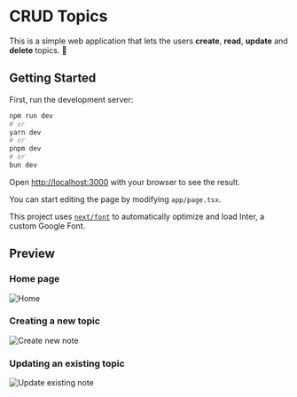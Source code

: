 # CRUD Topics

This is a simple web application that lets the users **create**, **read**, **update** and **delete** topics. 📝

## Getting Started

First, run the development server:

  ```bash
  npm run dev
  # or
  yarn dev
  # or
  pnpm dev
  # or
  bun dev
  ```

Open [http://localhost:3000](http://localhost:3000) with your browser to see the result.

You can start editing the page by modifying `app/page.tsx`.

This project uses [`next/font`](https://nextjs.org/docs/basic-features/font-optimization) to automatically optimize and load Inter, a custom Google Font.

## Preview

### Home page
![Home](./public/images/home.png)

### Creating a new topic
![Create new note](./public/images/createNote.png)

### Updating an existing topic
![Update existing note](./public/images/updateNote.png)

<!--
## Deployment link

> [Check it out!](https://nextjs-notes-app-kappa.vercel.app/)
-->
